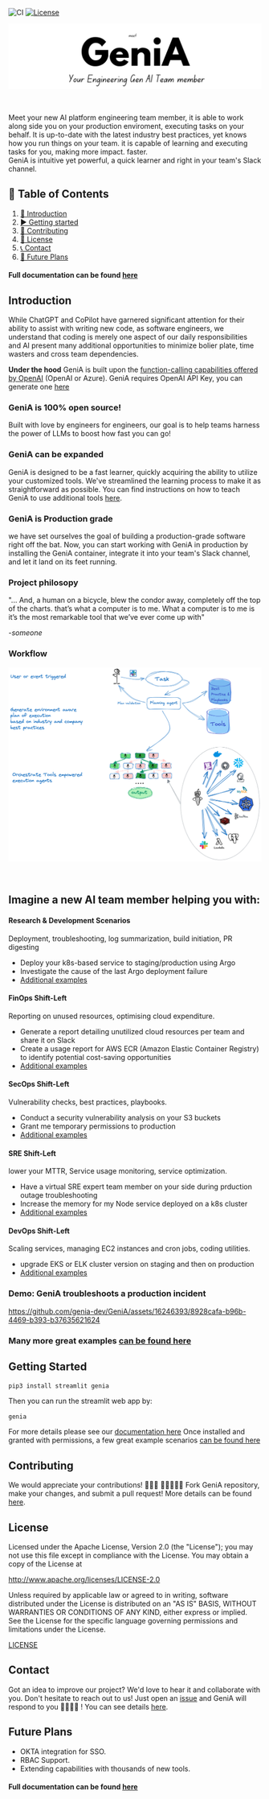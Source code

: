 ![CI](https://github.com/genia-dev/GeniA/actions/workflows/ci.yml/badge.svg)
[![License](https://img.shields.io/badge/License-Apache%202.0-blue.svg)](https://opensource.org/licenses/Apache-2.0)

<p align=center>
   <a href="https://genia.dev" target="_blank">
      <img src="./media/genia_title.png"/>
   </a>
</p>
<br>
<p>
Meet your new AI platform engineering team member, it is able to work along side you on your production enviroment, executing tasks on your behalf.
It is up-to-date with the latest industry best practices, yet knows how you run things on your team. it is capable of learning and executing tasks for you, making more impact. faster.
<br>
GeniA is intuitive yet powerful, a quick learner and right in your team's Slack channel.
</p>

## 📝 Table of Contents

1. [🎉 Introduction](#introduction)
2. [▶️ Getting started](#getting-started)
3. [🤝 Contributing](#contributing)
4. [📜 License](#license)
5. [📞 Contact](#contact)
6. [🚀 Future Plans](#future-plans)

#### Full documentation can be found [here](https://genia-dev.github.io/GeniA/)

## Introduction

While ChatGPT and CoPilot have garnered significant attention for their ability to assist with writing new code, as software engineers, we understand that coding is merely one aspect of our daily responsibilities and AI present many additional opportunities to minimize bolier plate, time wasters and cross team dependencies.

**Under the hood** GeniA is built upon the [function-calling capabilities offered by OpenAI](https://openai.com/blog/function-calling-and-other-api-updates) (OpenAI or Azure). GeniA requires OpenAI API Key, you can generate one [here](https://platform.openai.com/account/api-keys)

### GeniA is 100% open source!

Built with love by engineers for engineers, our goal is to help teams harness the power of LLMs to boost how fast you can go!

### GeniA can be expanded

GeniA is designed to be a fast learner, quickly acquiring the ability to utilize your customized tools. We've streamlined the learning process to make it as straightforward as possible. You can find instructions on how to teach GeniA to use additional tools [here](https://genia-dev.github.io/GeniA/add-new-tool/).

### GeniA is Production grade

we have set ourselves the goal of building a production-grade software right off the bat. Now, you can start working with GeniA in production by installing the GeniA container, integrate it into your team's Slack channel, and let it land on its feet running.

### Project philosopy

"... And, a human on a bicycle, blew the condor away, completely off the top of the charts. that’s what a computer is to me. What a computer is to me is it’s the most remarkable tool that we’ve ever come up with"

-*someone*

### Workflow

<p float="center">
   <img src="media/Genia_agents.png"/>
</p>
<br/>

## Imagine a new AI team member helping you with:

#### Research & Development Scenarios

Deployment, troubleshooting, log summarization, build initiation, PR digesting

* Deploy your k8s-based service to staging/production using Argo
* Investigate the cause of the last Argo deployment failure
* [Additional examples](./media/README.md#rd-scenarios)

#### FinOps Shift-Left

Reporting on unused resources, optimising cloud expenditure.

* Generate a report detailing unutilized cloud resources per team and share it on Slack
* Create a usage report for AWS ECR (Amazon Elastic Container Registry) to identify potential cost-saving opportunities
* [Additional examples](./media/README.md#rd-scenarios#finops-shift-left)

#### SecOps Shift-Left

Vulnerability checks, best practices, playbooks.

* Conduct a security vulnerability analysis on your S3 buckets
* Grant me temporary permissions to production
* [Additional examples](./media/README.md#secops-shift-left)

#### SRE Shift-Left

lower your MTTR, Service usage monitoring, service optimization.

* Have a virtual SRE expert team member on your side during prduction outage troubleshooting
* Increase the memory for my Node service deployed on a k8s cluster
* [Additional examples](./media/README.md#sre-shift-left)

#### DevOps Shift-Left

Scaling services, managing EC2 instances and cron jobs, coding utilities.

* upgrade EKS or ELK cluster version on staging and then on production
* [Additional examples](./media/README.md#devops-shift-left)
  <br/>

### Demo: GeniA troubleshoots a production incident

https://github.com/genia-dev/GeniA/assets/16246393/8928cafa-b96b-4469-b393-b37635621624

### Many more great examples [can be found here](./media/)

## Getting Started

```
pip3 install streamlit genia
```

Then you can run the streamlit web app by:

```
genia
```

For more details please see our [documentation here](https://genia-dev.github.io/GeniA/getting-started/)
Once installed and granted with permissions, a few great example scenarios [can be found here](./media/)

## Contributing

We would appreciate your contributions! 🙌🌟💖
👩‍💻➕👨‍💻 Fork GeniA repository, make your changes, and submit a pull request!
More details can be found [here](./CONTRIBUTING.md).

## License

Licensed under the Apache License, Version 2.0 (the "License"); you may not use this file except in compliance with the License. You may obtain a copy of the License at

http://www.apache.org/licenses/LICENSE-2.0

Unless required by applicable law or agreed to in writing, software distributed under the License is distributed on an "AS IS" BASIS, WITHOUT WARRANTIES OR CONDITIONS OF ANY KIND, either express or implied. See the License for the specific language governing permissions and limitations under the License.

[LICENSE](./LICENSE)

## Contact

Got an idea to improve our project? We'd love to hear it and collaborate with you. Don't hesitate to reach out to us! Just open an [issue](https://github.com/GeniA-dev/GeniA/issues) and GeniA will respond to you 🦸‍♀️🦸‍♂️ !
You can see details [here](./.github/ISSUE_TEMPLATE/submit-a-request.md).

## Future Plans

- OKTA integration for SSO.
- RBAC Support.
- Extending capabilities with thousands of new tools.

#### Full documentation can be found [here](https://genia-dev.github.io/GeniA/)

